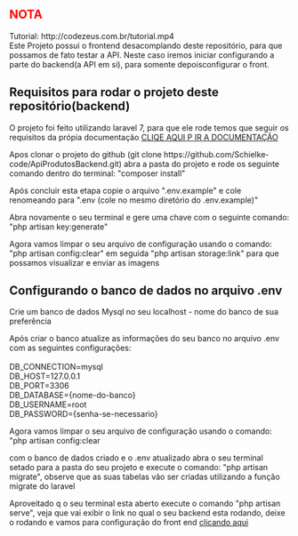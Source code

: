 <h2 style="color:#F00">NOTA</h2>
Tutorial: http://codezeus.com.br/tutorial.mp4<br/>
Este Projeto possui o frontend desacomplando deste repositório, para que possamos de fato testar a  API. Neste caso iremos iniciar configurando a parte do backend(a API em si),   para 
somente depoisconfigurar o front.

<h2>Requisitos para rodar o projeto deste repositório(backend)</h2>
<p>O projeto foi feito utilizando laravel 7, para que ele rode temos que seguir os requisitos da própia documentação <a href="https://laravel.com/docs/7.x/installation#server-requirements"> CLIQE AQUI P IR A DOCUMENTAÇÃO</a></p>
<p>
	Apos clonar o projeto do github (git clone https://github.com/Schielke-code/ApiProdutosBackend.git) abra a pasta do projeto e rode os seguinte comando dentro do terminal:
	"composer install"
</p>
<p>
	Após concluir esta etapa copie o arquivo ".env.example" e cole renomeando para ".env (cole no mesmo diretório do .env.example)"
</p>

<p>
	Abra novamente o seu terminal e gere uma chave com o seguinte comando:  "php artisan key:generate"
</p>

<p>
	Agora vamos limpar o seu arquivo de configuração usando o comando:  "php artisan config:clear" em seguida  "php artisan storage:link" para que possamos visualizar e enviar as imagens
</p>


<h2>Configurando o banco de dados no arquivo .env</h2>

<p>
	Crie um banco de dados Mysql no seu localhost - nome do banco de sua preferência
</p>

<p>
	Após criar o banco atualize as informações do seu banco no arquivo .env com as seguintes configurações:<br/><br/>
	DB_CONNECTION=mysql<br/>
	DB_HOST=127.0.0.1<br/>
	DB_PORT=3306<br/>
	DB_DATABASE={nome-do-banco}<br/>
	DB_USERNAME=root<br/>
	DB_PASSWORD={senha-se-necessario}<br/>
</p>
<p>
	Agora vamos limpar o seu arquivo de configuração usando o comando: "php artisan config:clear
</p>
<p>
	com o banco de dados criado e o .env atualizado abra o seu terminal setado para a pasta do seu projeto e execute o comando: "php artisan migrate", observe que as suas tabelas vão ser criadas utilizando a função migrate do laravel
</p>

<p>
   Aproveitado q o seu terminal esta aberto execute o comando "php artisan serve", veja que vai exibir o link no qual o seu backend esta rodando, deixe o rodando e vamos para configuração do front end
   <a href="https://github.com/Schielke-code/ApiProdutosFrontend" target="_blank">clicando aqui</a>
</p>
